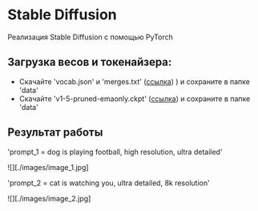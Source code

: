 # Stable Diffusion 

Реализация Stable Diffusion с помощью PyTorch 

## Загрузка весов и токенайзера: 
  - Скачайте 'vocab.json' и 'merges.txt' ([ссылка](https://huggingface.co/runwayml/stable-diffusion-v1-5/tree/main/tokenizer))
) и сохраните в папке 'data'
  - Скачайте 'v1-5-pruned-emaonly.ckpt' ([ссылка](https://huggingface.co/runwayml/stable-diffusion-v1-5/tree/main)) и сохраните в папке 'data'

## Результат работы 
'prompt_1 = dog is playing football, high resolution, ultra detailed' 

![][./images/image_1.jpg]

'prompt_2 = cat is watching you, ultra detailed, 8k resolution'

![][./images/image_2.jpg]
